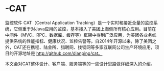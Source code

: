 # -CAT
监控软件
CAT（Central Application Tracking）是一个实时和接近全量的监控系统，它侧重于对Java应用的监控，基本接入了美团上海侧所有核心应用。目前在中间件（MVC、RPC、数据库、缓存等）框架中得到广泛应用，为美团各业务线提供系统的性能指标、健康状况、监控告警等。自2014年开源以来，除了美团之外，CAT还在携程、陆金所、猎聘网、找钢网等多家互联网公司生产环境应用，项目的开源地址是 http://github.com/dianping/cat。

本文会对CAT整体设计、客户端、服务端等的一些设计思路做详细深入的介绍。
